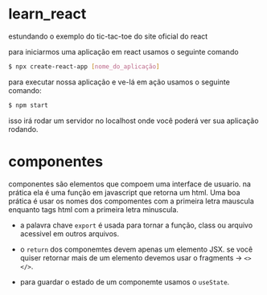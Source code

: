 # learn_react
estundando o exemplo do tic-tac-toe do site oficial do react

para iniciarmos uma aplicação em react usamos o seguinte comando

```bash
$ npx create-react-app [nome_do_aplicação]
```

para executar nossa aplicação e ve-lá em ação usamos o seguinte comando: 

```bash
$ npm start
```

isso irá rodar um servidor no localhost onde você poderá ver sua aplicação rodando.

# componentes

componentes são elementos que compoem uma interface de usuario. na prática ela é uma função em javascript que retorna um html. Uma boa prática é usar os nomes dos compomentes com a primeira letra mauscula enquanto tags html com a primeira letra minuscula.

- a palavra chave `export` é usada para tornar a função, class ou arquivo acessivel em outros arquivos.

- o `return` dos componemtes devem apenas um elemento JSX. se você quiser retornar mais de um elemento devemos usar o fragments -> `<> </>`.

- para guardar o estado de um componemte usamos o `useState`.